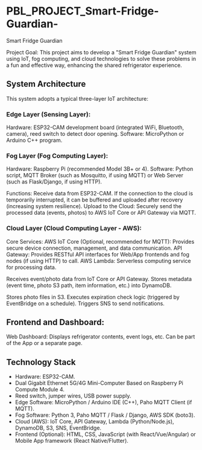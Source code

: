 # PBL_PROJECT_Smart-Fridge-Guardian-
Smart Fridge Guardian 

Project Goal: This project aims to develop a "Smart Fridge Guardian" system using IoT, fog computing, and cloud technologies to solve these problems in a fun and effective way, enhancing the shared refrigerator experience. 
## System Architecture
This system adopts a typical three-layer IoT architecture: 

### Edge Layer (Sensing Layer): 

Hardware: ESP32-CAM development board (integrated WiFi, Bluetooth, camera), reed switch to detect door opening. 
Software: MicroPython or Arduino C++ program. 
### Fog Layer (Fog Computing Layer): 

Hardware: Raspberry Pi (recommended Model 3B+ or 4). 
Software: Python script, MQTT Broker (such as Mosquitto, if using MQTT) or Web Server (such as Flask/Django, if using HTTP). 

Functions: 
Receive data from ESP32-CAM. If the connection to the cloud is temporarily interrupted, it can be buffered and uploaded after recovery (increasing system resilience). 
Upload to the Cloud: Securely send the processed data (events, photos) to AWS IoT Core or API Gateway via MQTT. 

### Cloud Layer (Cloud Computing Layer - AWS): 

Core Services: 
AWS IoT Core (Optional, recommended for MQTT): Provides secure device connection, management, and data communication. 
API Gateway: Provides RESTful API interfaces for Web/App frontends and fog nodes (if using HTTP) to call. 
AWS Lambda: Serverless computing service for processing data. 

Receives event/photo data from IoT Core or API Gateway. 
Stores metadata (event time, photo S3 path, item information, etc.) into DynamoDB. 

Stores photo files in S3. 
Executes expiration check logic (triggered by EventBridge on a schedule). 
Triggers SNS to send notifications.  

## Frontend and Dashboard: 

Web Dashboard: Displays refrigerator contents, event logs, etc. Can be part of the App or a separate page. 

## Technology Stack 

- Hardware: ESP32-CAM.
- Dual Gigabit Ethernet 5G/4G Mini-Computer Based on Raspberry Pi Compute Module 4.
- Reed switch, jumper wires, USB power supply. 
- Edge Software: MicroPython / Arduino IDE (C++), Paho MQTT Client (if MQTT). 
- Fog Software: Python 3, Paho MQTT / Flask / Django, AWS SDK (boto3). 
- Cloud (AWS): IoT Core, API Gateway, Lambda (Python/Node.js), DynamoDB, S3, SNS, EventBridge. 
- Frontend (Optional): HTML, CSS, JavaScript (with React/Vue/Angular) or Mobile App framework (React Native/Flutter). 

